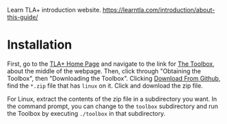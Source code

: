 Learn TLA+ introduction website. https://learntla.com/introduction/about-this-guide/

# Installation

First, go to the [TLA+ Home Page](https://lamport.azurewebsites.net/tla/tla.html) and navigate to the link for [The Toolbox](https://lamport.azurewebsites.net/tla/toolbox.html), about the middle of the webpage. Then, click through "Obtaining the Toolbox", then "Downloading the Toolbox". Clicking [Download From Github](https://github.com/tlaplus/tlaplus/releases/latest), find the `*.zip` file that has `linux` on it. Click and download the zip file.

For Linux, extract the contents of the zip file in a subdirectory you want. In the command prompt, you can change to the `toolbox` subdirectory and run the Toolbox by executing `./toolbox` in that subdirectory.




